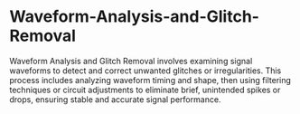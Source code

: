 # Waveform-Analysis-and-Glitch-Removal
Waveform Analysis and Glitch Removal involves examining signal waveforms to detect and correct unwanted glitches or irregularities. This process includes analyzing waveform timing and shape, then using filtering techniques or circuit adjustments to eliminate brief, unintended spikes or drops, ensuring stable and accurate signal performance.

